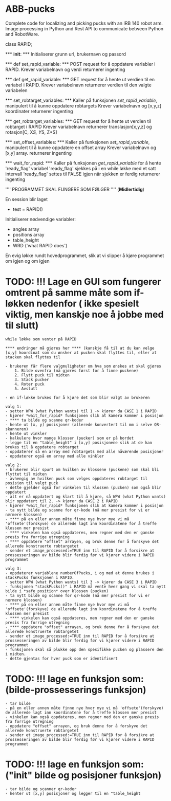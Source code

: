 # ABB-pucks
Complete code for localizing and picking pucks with an IRB 140 robot arm. Image processing in Python and Rest API to communicate between Python and RobotWare.

class RAPID;

*** __init__: ***
Initialiserer grunn url, brukernavn og passord


*** def set_rapid_variable: ***
POST request for å oppdatere variabler i RAPID.
Krever variabelnavn og verdi
returnerer ingenting

*** def get_rapid_variable: ***
GET request for å hente ut verdien til en variabel i RAPID.
Krever variabelnavn
returnerer verdien til den valgte variabelen


*** set_robtarget_variables: ***
Kaller på funksjonen *set_rapid_variable*, manipulert til å kunne oppdatere robtargets
Krever variabelnavn og [x,y,z] koordinater
returnerer ingenting


*** get_robtarget_variables: ***
GET request for å hente ut verdien til robtarget i RAPID
Krever variabelnavn
returnerer translasjon[x,y,z] og rotasjon[C, X*S, Y*S, Z*S]


*** set_offset_variables: ***
Kaller på funksjonen *set_rapid_variable*, manipulert til å kunne oppdatere en offset array
Krever variabelnavn og [x,y] array.
returnerer ingenting


*** wait_for_rapid: ***
Kaller på funksjonen *get_rapid_variable* for å hente 'ready_flag' variabel
'ready_flag' sjekkes på i en while løkke med et satt intervall
'ready_flag' settes til FALSE igjen når sjekken er ferdig
returnerer ingenting


'''' PROGRAMMET SKAL FUNGERE SOM FØLGER '''' (****Midlertidig****)

En session blir laget
- test = RAPID()

Initialiserer nødvendige variabler:
- angles array
- positions array
- table_height
- WRD ('what RAPID does')


En evig løkke rundt hovedprogrammet, slik at vi slipper å kjøre programmet om igjen og om igjen

# TODO: !!! Lage en GUI som fungerer omtrent på samme måte som if-løkken nedenfor ( ikke spesielt viktig, men kanskje noe å jobbe med til slutt)


	while løkke som venter på RAPID

	**** endringer må gjøres her **** (kanskje få til at du kan velge [x,y] koordinat som du ønsker at pucken skal flyttes til, eller at stacken skal flyttes til

	- brukeren får flere valgmuligheter om hva som ønskes at skal gjøres
		1. Bilde ovenfra (må gjøres først for å finne puckene)
		2. Flytt puck til midten
		3. Stack pucker
		4. Roter puck
		5. Avslutt

	- en if-løkke brukes for å kjøre det som blir valgt av brukeren
	
	valg 1:
	- setter WPW (what Python wants) til 1 -> kjører da CASE 1 i RAPID
	- kjører *wait_for_rapid* funksjonen slik at kamera kommer i posisjon
	- **** ta bilde og scanne qr-koder
	- hente ut [x, y] posisjoner (allerede konvertert til mm i selve QR-skanneren)
	- hente ut vinkler
	- kalkulere hvor mange klosser (pucker) som er på bordet
	- legge til en "table_height" i [x,y] posisjonene slik at de kan brukes til å oppdatere robtarget
	- oppdaterer så en array med robtargets med alle nåværende posisjoner
	- oppdaterer også en array med alle vinkler

	valg 2:
	- brukeren blir spurt om hvilken av klossene (puckene) som skal bli flyttet til midten
	- avhengig av hvilken puck som velges oppdateres robtarget til posisjon til valgt puck
	- dette gjelder også for vinkelen til klossen (pucken) som også blir oppdatert
	- alt er nå oppdatert og klart til å kjøre, så WPW (what Python wants) blir oppdatert til 2. -> kjører da CASE 2 i RAPID
	- kjører *wait_for_rapid* funksjonen slik at kamera kommer i posisjon
	- ta nytt bilde og scanne for qr-kode (nå mer presist for vi er nærmere klossen)
	- **** på en eller annen måte finne nye hvor mye vi må 'offsete'(forskyve) de allerede lagt inn koordinatene for å treffe klossen mer presist
	- **** vinkelen kan også oppdateres, men regner med den er ganske presis fra forrige utregning
	- **** oppdatere "offset" arrayen, og bruk denne for å forskyve det allerede konstruerte robtargetet
	- sender et image_processed:=TRUE inn til RAPID for å forsikre at prossesseringen av bilde blir ferdig før vi kjører videre i RAPID programmet

	valg 3:
	- oppdaterer variablene numberOfPucks, i og med at denne brukes i stackPucks funksjonen i RAPID.
	- setter WPW (what Python wants) til 3 -> kjører da CASE 3 i RAPID
	- funksjonen "stackPucks()" i RAPID må vente hver gang vi skal ta nytt bilde i *safe_position* over klossen (pucken)
	- ta nytt bilde og scanne for qr-kode (nå mer presist for vi er nærmere klossen)
	- **** på en eller annen måte finne nye hvor mye vi må 'offsete'(forskyve) de allerede lagt inn koordinatene for å treffe klossen mer presist
	- **** vinkelen kan også oppdateres, men regner med den er ganske presis fra forrige utregning
	- **** oppdatere "offset" arrayen, og bruk denne for å forskyve det allerede konstruerte robtargetet
	- sender et image_processed:=TRUE inn til RAPID for å forsikre at prossesseringen av bilde blir ferdig før vi kjører videre i RAPID programmet
	- funksjonen skal så plukke opp den spesifikke pucken og plassere den i midten.
	- dette gjentas for hver puck som er identifisert


# TODO: !!! lage en funksjon som: (bilde-prossesserings funksjon)
	- tar bilde
	- på en eller annen måte finne nye hvor mye vi må 'offsete'(forskyve) de allerede lagt inn koordinatene for å treffe klossen mer presist
	- vinkelen kan også oppdateres, men regner med den er ganske presis fra forrige utregning
	- oppdatere "offset" arrayen, og bruk denne for å forskyve det allerede konstruerte robtargetet
	- sender et image_processed:=TRUE inn til RAPID for å forsikre at prossesseringen av bilde blir ferdig før vi kjører videre i RAPID programmet

# TODO: !!! lage en funksjon som: ("init" bilde og posisjoner funksjon)
	- tar bilde og scanner qr-koder
	- henter ut [x,y] posisjoner og legger til en "table_height
